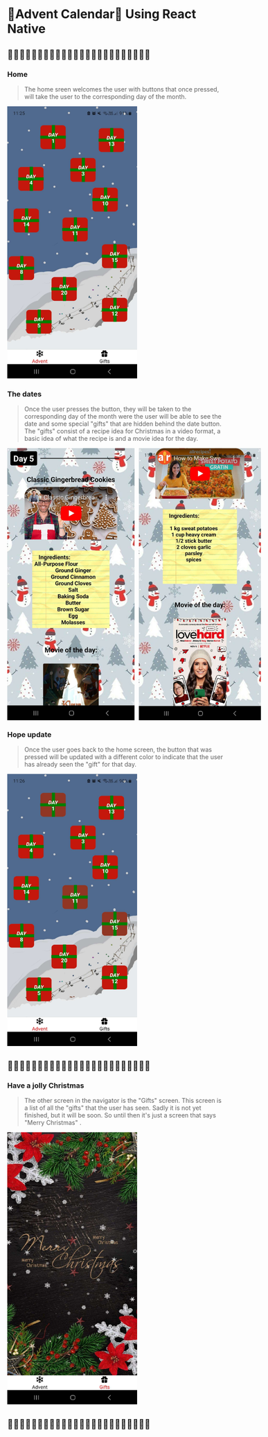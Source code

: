 # 🎁Advent Calendar🎁 Using React Native

## 🎅🏻🎄🎅🏻🎄🎅🏻🎄🎅🏻🎄🎅🏻🎄🎅🏻🎄🎅🏻🎄🎅🏻🎄

### Home

> The home sreen welcomes the user with buttons that once pressed, will take the user to the corresponding day of the month.

<div style="flex-direction: row;" >
    <img src="./assets/advent_home.jpg" width="300" height="628" />
</div>

### The dates

> Once the user presses the button, they will be taken to the corresponding day of the month were the user will be able to see the date and some special "gifts" that are hidden behind the date button.
> The "gifts" consist of a recipe idea for Christmas in a video format, a basic idea of what the recipe is and a movie idea for the day.

<div style="display: flex; flex-direction: row; justify-content: space-between;">
    <img src="./assets/date_gift1.jpg" width="300" height="628" style="margin-right: 10px;" />
    <img src="./assets/date_gift2.jpg" width="300" height="628" />
</div>

### Hope update

> Once the user goes back to the home screen, the button that was pressed will be updated with a different color to indicate that the user has already seen the "gift" for that day.

<div style="flex-direction: row;" >
    <img src="./assets/advent_home_update.jpg" width="300" height="628" />
</div>

## 🎅🏻🎄🎅🏻🎄🎅🏻🎄🎅🏻🎄🎅🏻🎄🎅🏻🎄🎅🏻🎄🎅🏻🎄
### Have a jolly Christmas

>The other screen in the navigator is  the "Gifts" screen. This screen is a list of all the "gifts" that the user has seen.
> Sadly it is not yet finished, but it will be soon.
> So until then it's just a screen that says "Merry Christmas" .

 <div style="flex-direction: row;" >
    <img src="./assets/merry_smeker_xmas.jpg" width="300" height="628" />
</div>

## 🎅🏻🎄🎅🏻🎄🎅🏻🎄🎅🏻🎄🎅🏻🎄🎅🏻🎄🎅🏻🎄🎅🏻🎄

